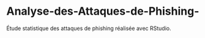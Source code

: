 # Analyse-des-Attaques-de-Phishing-
Étude statistique des attaques de phishing réalisée avec RStudio.
